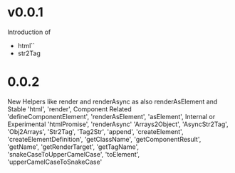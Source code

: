 # v0.0.1
Introduction of 
- html``
- str2Tag

# 0.0.2 
New Helpers like render and renderAsync as also renderAsElement and
Stable
  'html',
  'render',
Component Related  
  'defineComponentElement',
  'renderAsElement',
  'asElement',
Internal or Experimental
  'htmlPromise',
  'renderAsync'
  'Arrays2Object',
  'AsyncStr2Tag',
  'Obj2Arrays',
  'Str2Tag',
  'Tag2Str',
  'append',
  'createElement',
  'createElementDefinition',
  'getClassName',
  'getComponentResult',
  'getName',
  'getRenderTarget',
  'getTagName',
  'snakeCaseToUpperCamelCase',
  'toElement',
  'upperCamelCaseToSnakeCase'